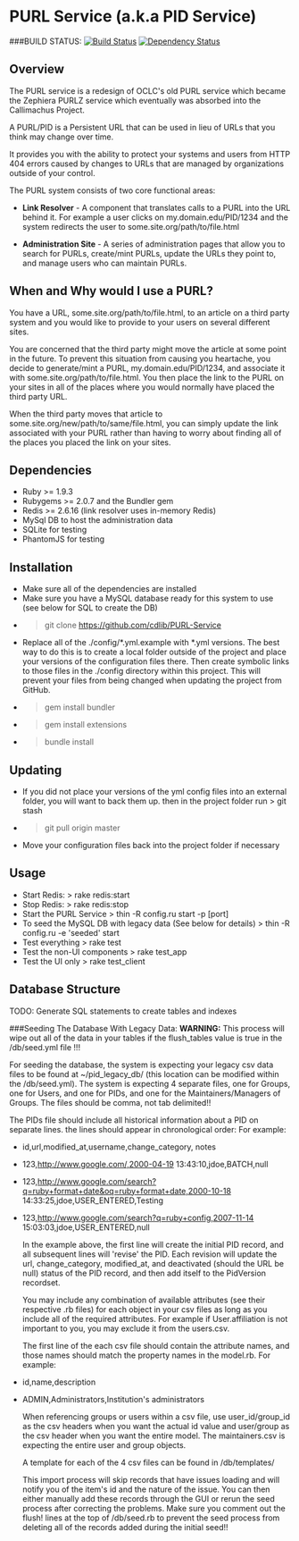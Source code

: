 # PURL Service (a.k.a PID Service)

###BUILD STATUS:
[![Build Status](https://secure.travis-ci.org/cdlib/PURL-Service.png)](http://travis-ci.org/cdlib/PURL-Service)
[![Dependency Status](https://gemnasium.com/cdlib/PURL-Service.png)](https://gemnasium.com/cdlib/PURL-Service)

## Overview

The PURL service is a redesign of OCLC's old PURL service which became the Zephiera PURLZ service which eventually was absorbed into the Callimachus Project.

A PURL/PID is a Persistent URL that can be used in lieu of URLs that you think may change over time. 

It provides you with the ability to protect your systems and users from HTTP 404 errors caused by changes to URLs that are managed by organizations outside of your control.

The PURL system consists of two core functional areas:
- **Link Resolver** - A component that translates calls to a PURL into the URL behind it. For example a user clicks on my.domain.edu/PID/1234 and the system redirects the user to some.site.org/path/to/file.html

- **Administration Site** - A series of administration pages that allow you to search for PURLs, create/mint PURLs, update the URLs they point to, and manage users who can maintain PURLs.

## When and Why would I use a PURL?
 
You have a URL, some.site.org/path/to/file.html, to an article on a third party system and you would like to provide to your users on several different sites.

You are concerned that the third party might move the article at some point in the future. To prevent this situation from causing you heartache, you decide to generate/mint a PURL, my.domain.edu/PID/1234, and associate it with some.site.org/path/to/file.html. You then place the link to the PURL on your sites in all of the places where you would normally have placed the third party URL.

When the third party moves that article to some.site.org/new/path/to/same/file.html, you can simply update the link associated with your PURL rather than having to worry about finding all of the places you placed the link on your sites.

## Dependencies

- Ruby >= 1.9.3
- Rubygems >= 2.0.7 and the Bundler gem
- Redis >= 2.6.16 (link resolver uses in-memory Redis)
- MySql DB to host the administration data
- SQLite for testing
- PhantomJS for testing 

## Installation

- Make sure all of the dependencies are installed
- Make sure you have a MySQL database ready for this system to use (see below for SQL to create the DB)
- > git clone https://github.com/cdlib/PURL-Service
- Replace all of the ./config/*.yml.example with *.yml versions. The best way to do this is to create a local folder outside of the project and place your versions of the configuration files there. Then create symbolic links to those files in the ./config directory within this project. This will prevent your files from being changed when updating the project from GitHub.
- > gem install bundler
- > gem install extensions
- > bundle install

## Updating
- If you did not place your versions of the yml config files into an external folder, you will want to back them up. then in the project folder run > git stash
- > git pull origin master
- Move your configuration files back into the project folder if necessary

## Usage
- Start Redis: > rake redis:start
- Stop Redis: > rake redis:stop
- Start the PURL Service > thin -R config.ru start -p [port]
- To seed the MySQL DB with legacy data (See below for details) > thin -R config.ru -e 'seeded' start
- Test everything > rake test
- Test the non-UI components > rake test_app
- Test the UI only > rake test_client

## Database Structure

TODO: Generate SQL statements to create tables and indexes  
  
###Seeding The Database With Legacy Data:
  **WARNING:** This process will wipe out all of the data in your tables if the flush_tables value is true in the /db/seed.yml file !!! 

  For seeding the database, the system is expecting your legacy csv data files to be found at ~/pid_legacy_db/ (this location can be modified 
  within the /db/seed.yml). The system is expecting 4 separate files, one for Groups, one for Users, and one for PIDs, and one for the 
  Maintainers/Managers of Groups. The files should be comma, not tab delimited!!
  
  The PIDs file should include all historical information about a PID on separate lines. the lines should appear in chronological order: 
  For example:
* id,url,modified_at,username,change_category, notes
* 123,http://www.google.com/,2000-04-19 13:43:10,jdoe,BATCH,null
* 123,http://www.google.com/search?q=ruby+format+date&oq=ruby+format+date,2000-10-18 14:33:25,jdoe,USER_ENTERED,Testing
* 123,http://www.google.com/search?q=ruby+config,2007-11-14 15:03:03,jdoe,USER_ENTERED,null

  In the example above, the first line will create the initial PID record, and all subsequent lines will 'revise' the PID. Each revision will
  update the url, change_category, modified_at, and deactivated (should the URL be null) status of the PID record, and then add itself to the
  PidVersion recordset.
  
  You may include any combination of available attributes (see their respective .rb files) for each object in your csv files as long as you 
  include all of the required attributes. For example if User.affiliation is not important to you, you may exclude it from the users.csv.
  
  The first line of the each csv file should contain the attribute names, and those names should match the property names in the model.rb. 
  For example:
* id,name,description
* ADMIN,Administrators,Institution's administrators
      
  When referencing groups or users within a csv file, use user_id/group_id as the csv headers when you want the actual id value and 
  user/group as the csv header when you want the entire model. The maintainers.csv is expecting the entire user and group objects.
  
  A template for each of the 4 csv files can be found in /db/templates/
  
  This import process will skip records that have issues loading and will notify you of the item's id and the nature of the issue. You can then 
  either manually add these records through the GUI or rerun the seed process after correcting the problems. Make sure you comment out the 
  flush! lines at the top of /db/seed.rb to prevent the seed process from deleting all of the records added during the initial seed!! 
  
